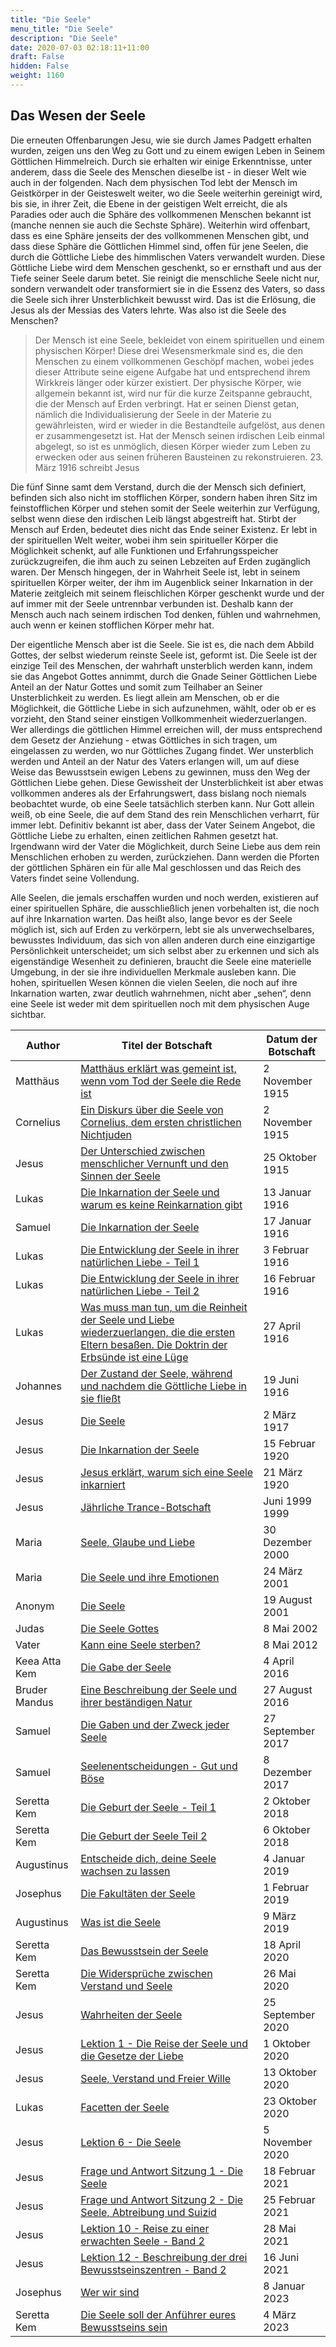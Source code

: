 ```yaml
---
title: "Die Seele"
menu_title: "Die Seele"
description: "Die Seele"
date: 2020-07-03 02:18:11+11:00
draft: False
hidden: False
weight: 1160
---
```

## Das Wesen der Seele

Die erneuten Offenbarungen Jesu, wie sie durch James Padgett erhalten wurden, zeigen uns den Weg zu Gott und zu einem ewigen Leben in Seinem Göttlichen Himmelreich. Durch sie erhalten wir einige Erkenntnisse, unter anderem, dass die Seele des Menschen dieselbe ist - in dieser Welt wie auch in der folgenden. Nach dem physischen Tod lebt der Mensch im Geistkörper in der Geisteswelt weiter, wo die Seele weiterhin gereinigt wird, bis sie, in ihrer Zeit, die Ebene in der geistigen Welt erreicht, die als Paradies oder auch die Sphäre des vollkommenen Menschen bekannt ist (manche nennen sie auch die Sechste Sphäre). Weiterhin wird offenbart, dass es eine Sphäre jenseits der des vollkommenen Menschen gibt, und dass diese Sphäre die Göttlichen Himmel sind, offen für jene Seelen, die durch die Göttliche Liebe des himmlischen Vaters verwandelt wurden. Diese Göttliche Liebe wird dem Menschen geschenkt, so er ernsthaft und aus der Tiefe seiner Seele darum betet. Sie reinigt die menschliche Seele nicht nur, sondern verwandelt oder transformiert sie in die Essenz des Vaters, so dass die Seele sich ihrer Unsterblichkeit bewusst wird. Das ist die Erlösung, die Jesus als der Messias des Vaters lehrte. Was also ist die Seele des Menschen?

> Der Mensch ist eine Seele, bekleidet von einem spirituellen und einem physischen Körper! Diese drei Wesensmerkmale sind es, die den Menschen zu einem vollkommenen Geschöpf machen, wobei jedes dieser Attribute seine eigene Aufgabe hat und entsprechend ihrem Wirkkreis länger oder kürzer existiert. Der physische Körper, wie allgemein bekannt ist, wird nur für die kurze Zeitspanne gebraucht, die der Mensch auf Erden verbringt. Hat er seinen Dienst getan, nämlich die Individualisierung der Seele in der Materie zu gewährleisten, wird er wieder in die Bestandteile aufgelöst, aus denen er zusammengesetzt ist. Hat der Mensch seinen irdischen Leib einmal abgelegt, so ist es unmöglich, diesen Körper wieder zum Leben zu erwecken oder aus seinen früheren Bausteinen zu rekonstruieren. 23. März 1916 schreibt Jesus

Die fünf Sinne samt dem Verstand, durch die der Mensch sich definiert, befinden sich also nicht im stofflichen Körper, sondern haben ihren Sitz im feinstofflichen Körper und stehen somit der Seele weiterhin zur Verfügung, selbst wenn diese den irdischen Leib längst abgestreift hat. Stirbt der Mensch auf Erden, bedeutet dies nicht das Ende seiner Existenz. Er lebt in der spirituellen Welt weiter, wobei ihm sein spiritueller Körper die Möglichkeit schenkt, auf alle Funktionen und Erfahrungsspeicher zurückzugreifen, die ihm auch zu seinen Lebzeiten auf Erden zugänglich waren. Der Mensch hingegen, der in Wahrheit Seele ist, lebt in seinem spirituellen Körper weiter, der ihm im Augenblick seiner Inkarnation in der Materie zeitgleich mit seinem fleischlichen Körper geschenkt wurde und der auf immer mit der Seele untrennbar verbunden ist. Deshalb kann der Mensch auch nach seinem irdischen Tod denken, fühlen und wahrnehmen, auch wenn er keinen stofflichen Körper mehr hat.

Der eigentliche Mensch aber ist die Seele. Sie ist es, die nach dem Abbild Gottes, der selbst wiederum reinste Seele ist, geformt ist. Die Seele ist der einzige Teil des Menschen, der wahrhaft unsterblich werden kann, indem sie das Angebot Gottes annimmt, durch die Gnade Seiner Göttlichen Liebe Anteil an der Natur Gottes und somit zum Teilhaber an Seiner Unsterblichkeit zu werden. Es liegt allein am Menschen, ob er die Möglichkeit, die Göttliche Liebe in sich aufzunehmen, wählt, oder ob er es vorzieht, den Stand seiner einstigen Vollkommenheit wiederzuerlangen. Wer allerdings die göttlichen Himmel erreichen will, der muss entsprechend dem Gesetz der Anziehung - etwas Göttliches in sich tragen, um eingelassen zu werden, wo nur Göttliches Zugang findet. Wer unsterblich werden und Anteil an der Natur des Vaters erlangen will, um auf diese Weise das Bewusstsein ewigen Lebens zu gewinnen, muss den Weg der Göttlichen Liebe gehen. Diese Gewissheit der Unsterblichkeit ist aber etwas vollkommen anderes als der Erfahrungswert, dass bislang noch niemals beobachtet wurde, ob eine Seele tatsächlich sterben kann. Nur Gott allein weiß, ob eine Seele, die auf dem Stand des rein Menschlichen verharrt, für immer lebt. Definitiv bekannt ist aber, dass der Vater Seinem Angebot, die Göttliche Liebe zu erhalten, einen zeitlichen Rahmen gesetzt hat. Irgendwann wird der Vater die Möglichkeit, durch Seine Liebe aus dem rein Menschlichen erhoben zu werden, zurückziehen. Dann werden die Pforten der göttlichen Sphären ein für alle Mal geschlossen und das Reich des Vaters findet seine Vollendung.

Alle Seelen, die jemals erschaffen wurden und noch werden, existieren auf einer spirituellen Sphäre, die ausschließlich jenen vorbehalten ist, die noch auf ihre Inkarnation warten. Das heißt also, lange bevor es der Seele möglich ist, sich auf Erden zu verkörpern, lebt sie als unverwechselbares, bewusstes Individuum, das sich von allen anderen durch eine einzigartige Persönlichkeit unterscheidet; um sich selbst aber zu erkennen und sich als eigenständige Wesenheit zu definieren, braucht die Seele eine materielle Umgebung, in der sie ihre individuellen Merkmale ausleben kann. Die hohen, spirituellen Wesen können die vielen Seelen, die noch auf ihre Inkarnation warten, zwar deutlich wahrnehmen, nicht aber „sehen“, denn eine Seele ist weder mit dem spirituellen noch mit dem physischen Auge sichtbar.

**Author** | **Titel der Botschaft** | **Datum der Botschaft**
---|---|---
Matthäus | [Matthäus erklärt was gemeint ist, wenn vom Tod der Seele die Rede ist](/padgett-botschaften/padgett-botschaften-in-reihenfolge-des-datums/padgett-botschaften-1915-september-dezember/matthaeus-erklaert-was-gemeint-ist-wenn-vom-tod-der-seele-die-rede-ist-jep-matthaeus-2-november-1915/) | 2 November 1915
Cornelius | [Ein Diskurs über die Seele von Cornelius, dem ersten christlichen Nichtjuden](/padgett-botschaften/padgett-botschaften-in-reihenfolge-des-datums/padgett-botschaften-1915-september-dezember/ein-diskurs-ueber-die-seele-von-cornelius-dem-ersten-christlichen-nichtjuden-jep-cornelius-2-november-1915/) | 2 November 1915
Jesus | [Der Unterschied zwischen menschlicher Vernunft und den Sinnen der Seele](/padgett-botschaften/padgett-botschaften-in-reihenfolge-des-datums/padgett-botschaften-1915-september-dezember/der-unterschied-zwischen-menschlicher-vernunft-und-den-sinnen-der-seele-jep-jesus-25-oktober-1915/) | 25 Oktober 1915
Lukas | [Die Inkarnation der Seele und warum es keine Reinkarnation gibt](/padgett-botschaften/padgett-botschaften-in-reihenfolge-des-datums/padgett-botschaften-1916/die-inkarnation-der-seele-und-warum-es-keine-reinkarnation-gibt-jep-lukas-13-januar-1916/) | 13 Januar 1916
Samuel | [Die Inkarnation der Seele](/padgett-botschaften/padgett-botschaften-in-reihenfolge-des-datums/padgett-botschaften-1916/die-inkarnation-der-seele-jep-samuel-17-januar-1916/) | 17 Januar 1916
Lukas | [Die Entwicklung der Seele in ihrer natürlichen Liebe - Teil 1](/padgett-botschaften/padgett-botschaften-in-reihenfolge-des-datums/padgett-botschaften-1916/die-entwicklung-der-seele-in-ihrer-natuerlichen-liebe-teil-1-jep-lukas-3-februar-1916/) | 3 Februar 1916
Lukas | [Die Entwicklung der Seele in ihrer natürlichen Liebe - Teil 2](/padgett-botschaften/padgett-botschaften-in-reihenfolge-des-datums/padgett-botschaften-1916/die-entwicklung-der-seele-in-ihrer-natuerlichen-liebe-teil-2-jep-lukas-16-februar-1916/) | 16 Februar 1916
Lukas | [Was muss man tun, um die Reinheit der Seele und Liebe wiederzuerlangen, die die ersten Eltern besaßen. Die Doktrin der Erbsünde ist eine Lüge](/padgett-botschaften/padgett-botschaften-in-reihenfolge-des-datums/padgett-botschaften-1916/was-muss-man-tun-um-die-reinheit-der-seele-und-liebe-wiederzuerlangen-die-die-ersten-eltern-besassen-die-doktrin-der-erbsuende-ist-eine-luege-jep-lukas-27-april-1916/) | 27 April 1916
Johannes | [Der Zustand der Seele, während und nachdem die Göttliche Liebe in sie fließt](/padgett-botschaften/padgett-botschaften-in-reihenfolge-des-datums/padgett-botschaften-1916/der-zustand-der-seele-waehrend-und-nachdem-die-goettliche-liebe-in-sie-fliesst-jep-johannes-19-juni-1916/) | 19 Juni 1916
Jesus | [Die Seele](/padgett-botschaften/padgett-botschaften-in-reihenfolge-des-datums/padgett-botschaften-1917/die-seele-jep-jesus-2-maerz-1917/) | 2 März 1917
Jesus | [Die Inkarnation der Seele](/padgett-botschaften/padgett-botschaften-in-reihenfolge-des-datums/padgett-botschaften-1920-1922/die-inkarnation-der-seele-jep-jesus-15-februar-1920/) | 15 Februar 1920
Jesus | [Jesus erklärt, warum sich eine Seele inkarniert](/padgett-botschaften/padgett-botschaften-in-reihenfolge-des-datums/padgett-botschaften-1920-1922/jesus-erklaert-warum-sich-eine-seele-inkarniert-jep-jesus-21-maerz-1920/) | 21 März 1920
Jesus | [Jährliche Trance-Botschaft](/aktuelle-botschaften/aktuelle-botschaften-in-reihenfolge-des-datums/aktuelle-botschaften-1995-1999/jaehrliche-trancebotschaft-ar-jesus-juni-1999/) |  Juni 1999 1999
Maria | [Seele, Glaube und Liebe](/aktuelle-botschaften/aktuelle-botschaften-in-reihenfolge-des-datums/aktuelle-botschaften-2000/seele-glaube-und-liebe-ar-maria-30-dezember-2000/) | 30 Dezember 2000
Maria | [Die Seele und ihre Emotionen](/aktuelle-botschaften/aktuelle-botschaften-in-reihenfolge-des-datums/aktuelle-botschaften-2001/die-seele-und-ihre-emotionen-ar-maria-24-maerz-2001/) | 24 März 2001
Anonym | [Die Seele](/aktuelle-botschaften/aktuelle-botschaften-in-reihenfolge-des-datums/aktuelle-botschaften-2001/die-seele-hr-anonym-19-august-2001/) | 19 August 2001
Judas | [Die Seele Gottes](/aktuelle-botschaften/aktuelle-botschaften-in-reihenfolge-des-datums/aktuelle-botschaften-2002/die-seele-gottes-hr-judas-8-mai-2002/) | 8 Mai 2002
Vater | [Kann eine Seele sterben?](/aktuelle-botschaften/aktuelle-botschaften-in-reihenfolge-des-datums/aktuelle-botschaften-2012/kann-eine-seele-sterben-cog-vater-8-mai-2012/) | 8 Mai 2012
Keea Atta Kem | [Die Gabe der Seele](/aktuelle-botschaften/aktuelle-botschaften-in-reihenfolge-des-datums/aktuelle-botschaften-2016/die-gabe-der-seele-af-keea-atta-kem-4-april-2016/) | 4 April 2016
Bruder Mandus | [Eine Beschreibung der Seele und ihrer beständigen Natur](/aktuelle-botschaften/aktuelle-botschaften-in-reihenfolge-des-datums/aktuelle-botschaften-2016/eine-beschreibung-der-seele-und-ihrer-bestaendigen-natur-af-bruder-mandus-27-august-2016/) | 27 August 2016
Samuel | [Die Gaben und der Zweck jeder Seele](/aktuelle-botschaften/aktuelle-botschaften-in-reihenfolge-des-datums/aktuelle-botschaften-2017/die-gaben-und-der-zweck-jeder-seele-af-samuel-27-september-2017/) | 27 September 2017
Samuel | [Seelenentscheidungen - Gut und Böse](/aktuelle-botschaften/aktuelle-botschaften-in-reihenfolge-des-datums/aktuelle-botschaften-2017/seelenentscheidungen-gut-und-boese-af-samuel-8-dezember-2017/) | 8 Dezember 2017
Seretta Kem | [Die Geburt der Seele - Teil 1](/aktuelle-botschaften/aktuelle-botschaften-in-reihenfolge-des-datums/aktuelle-botschaften-2018/die-geburt-der-seele-teil-1-af-seretta-kem-2-oktober-2018/) | 2 Oktober 2018
Seretta Kem | [Die Geburt der Seele Teil 2](/aktuelle-botschaften/aktuelle-botschaften-in-reihenfolge-des-datums/aktuelle-botschaften-2018/die-geburt-der-seele-teil-2-af-seretta-kem-6-oktober-2018/) | 6 Oktober 2018
Augustinus | [Entscheide dich, deine Seele wachsen zu lassen](/aktuelle-botschaften/aktuelle-botschaften-in-reihenfolge-des-datums/aktuelle-botschaften-2019/entscheide-dich-deine-seele-wachsen-zu-lassen-mc-augustinus-4-januar-2019/) | 4 Januar 2019
Josephus | [Die Fakultäten der Seele](/aktuelle-botschaften/aktuelle-botschaften-in-reihenfolge-des-datums/aktuelle-botschaften-2019/die-fakultaeten-der-seele-af-josephus-1-februar-2019/) | 1 Februar 2019
Augustinus | [Was ist die Seele](/aktuelle-botschaften/aktuelle-botschaften-in-reihenfolge-des-datums/aktuelle-botschaften-2019/was-ist-die-seele-af-augustinus-9-maerz-2019/) | 9 März 2019
Seretta Kem | [Das Bewusstsein der Seele](/aktuelle-botschaften/aktuelle-botschaften-in-reihenfolge-des-datums/aktuelle-botschaften-2020/das-bewusstsein-der-seele-af-seretta-kem-18-april-2020/) | 18 April 2020
Seretta Kem | [Die Widersprüche zwischen Verstand und Seele](/aktuelle-botschaften/aktuelle-botschaften-in-reihenfolge-des-datums/aktuelle-botschaften-2020/die-widersprueche-zwischen-verstand-und-seele-af-seretta-kem-26-mai-2020/) | 26 Mai 2020
Jesus | [Wahrheiten der Seele](/aktuelle-botschaften/aktuelle-botschaften-in-reihenfolge-des-datums/aktuelle-botschaften-2020/wahrheiten-der-seele-af-jesus-25-september-2020/) | 25 September 2020
Jesus | [Lektion 1 - Die Reise der Seele und die Gesetze der Liebe](/aktuelle-botschaften/aktuelle-botschaften-in-reihenfolge-des-datums/aktuelle-botschaften-2020/lektion-1-die-reise-der-seele-und-die-gesetze-der-liebe-af-jesus-1-oktober-2020/) | 1 Oktober 2020
Jesus | [Seele, Verstand und Freier Wille](/aktuelle-botschaften/aktuelle-botschaften-in-reihenfolge-des-datums/aktuelle-botschaften-2020/seele-verstand-und-freier-wille-af-jesus-13-oktober-2020/) | 13 Oktober 2020
Lukas | [Facetten der Seele](/aktuelle-botschaften/aktuelle-botschaften-in-reihenfolge-des-datums/aktuelle-botschaften-2020/facetten-der-seele-af-lukas-23-oktober-2020/) | 23 Oktober 2020
Jesus | [Lektion 6 - Die Seele](/aktuelle-botschaften/aktuelle-botschaften-in-reihenfolge-des-datums/aktuelle-botschaften-2020/lektion-6-die-seele-af-jesus-5-november-2020/) | 5 November 2020
Jesus | [Frage und Antwort Sitzung 1 - Die Seele](/aktuelle-botschaften/aktuelle-botschaften-in-reihenfolge-des-datums/aktuelle-botschaften-2021/frage-und-antwort-sitzung-1-die-seele-af-jesus-18-februar-2021/) | 18 Februar 2021
Jesus | [Frage und Antwort Sitzung 2 - Die Seele, Abtreibung und Suizid](/aktuelle-botschaften/aktuelle-botschaften-in-reihenfolge-des-datums/aktuelle-botschaften-2021/frage-und-antwort-sitzung-2-die-seele-abtreibung-und-suizid-af-jesus-25-februar-2021/) | 25 Februar 2021
Jesus | [Lektion 10 - Reise zu einer erwachten Seele - Band 2](/aktuelle-botschaften/aktuelle-botschaften-in-reihenfolge-des-datums/aktuelle-botschaften-2021/lektion-10-reise-zu-einer-erwachten-seele-band-2-af-jesus-28-mai-2021/) | 28 Mai 2021
Jesus | [Lektion 12 - Beschreibung der drei Bewusstseinszentren - Band 2](/aktuelle-botschaften/aktuelle-botschaften-in-reihenfolge-des-datums/aktuelle-botschaften-2021/lektion-12-beschreibung-der-drei-bewusstseinszentren-band-2-af-jesus-16-juni-2021/) | 16 Juni 2021
Josephus | [Wer wir sind](/aktuelle-botschaften/aktuelle-botschaften-in-reihenfolge-des-datums/aktuelle-botschaften-2023/de-2023-1-8-1-af-josephus/) | 8 Januar 2023
Seretta Kem | [Die Seele soll der Anführer eures Bewusstseins sein](/aktuelle-botschaften/aktuelle-botschaften-in-reihenfolge-des-datums/aktuelle-botschaften-2023/de-2023-3-4-1-af-seretta-kem/) | 4 März 2023
